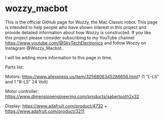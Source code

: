 # wozzy_macbot
This is the official GitHub page for Wozzy, the Mac Classic robot.
This page is intended to help people who have shown interest in this project and provide detailed information about how Wozzy is constructed. 
If you like this project please consider subscribing to my YouTube channel https://www.youtube.com/@SkyTechElectronics and follow Wozzy on Instagram @Wozzy_Macbot.

I will be adding more information to this page in time. 



Parts list:

Motors: https://www.aliexpress.us/item/3256806345286656.html? (1 "L-LS" and 1 "R-LS" 24 Volt)

Motor controller: https://www.dimensionengineering.com/products/sabertooth2x32

Display: https://www.adafruit.com/product/4732 + https://www.adafruit.com/product/3211


         
